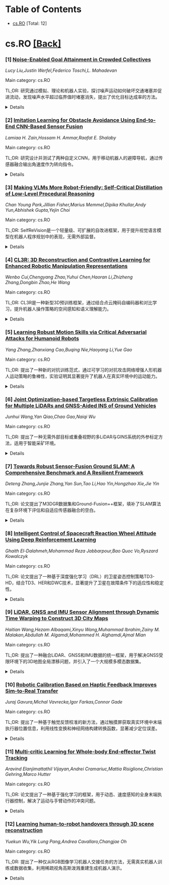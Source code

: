 <div id=toc></div>

# Table of Contents

- [cs.RO](#cs.RO) [Total: 12]


<div id='cs.RO'></div>

# cs.RO [[Back]](#toc)

### [1] [Noise-Enabled Goal Attainment in Crowded Collectives](https://arxiv.org/abs/2507.08100)
*Lucy Liu,Justin Werfel,Federico Toschi,L. Mahadevan*

Main category: cs.RO

TL;DR: 研究通过模拟、理论和机器人实验，探讨噪声运动如何破坏交通堵塞并促进流动，发现噪声水平超过临界值时堵塞消失，提出了优化目标达成率的方法。


<details>
  <summary>Details</summary>
Motivation: 研究拥挤环境中个体导航和交通流控制，为机器人群体协调和基础设施设计提供理论支持。

Method: 结合模拟、理论和机器人实验，分析噪声对交通流的影响，并比较局部导航与中央规划器的性能。

Result: 噪声水平超过临界值时交通堵塞消失，简单反应性导航在中等密度下表现优异且计算高效。

Conclusion: 简单反应性导航方案在现实问题中具有高效性和实用性，适用于中等密度环境。

Abstract: In crowded environments, individuals must navigate around other occupants to
reach their destinations. Understanding and controlling traffic flows in these
spaces is relevant to coordinating robot swarms and designing infrastructure
for dense populations. Here, we combine simulations, theory, and robotic
experiments to study how noisy motion can disrupt traffic jams and enable flow
as agents travel to individual goals. Above a critical noise level, large jams
do not persist. From this observation, we analytically approximate the goal
attainment rate as a function of the noise level, then solve for the optimal
agent density and noise level that maximize the swarm's goal attainment rate.
We perform robotic experiments to corroborate our simulated and theoretical
results. Finally, we compare simple, local navigation approaches with a
sophisticated but computationally costly central planner. A simple reactive
scheme performs well up to moderate densities and is far more computationally
efficient than a planner, suggesting lessons for real-world problems.

</details>


### [2] [Imitation Learning for Obstacle Avoidance Using End-to-End CNN-Based Sensor Fusion](https://arxiv.org/abs/2507.08112)
*Lamiaa H. Zain,Hossam H. Ammar,Raafat E. Shalaby*

Main category: cs.RO

TL;DR: 研究设计并测试了两种自定义CNN，用于移动机器人的避障导航，通过传感器融合输出角速度作为转向指令。


<details>
  <summary>Details</summary>
Motivation: 移动机器人在已知和未知环境中的避障导航至关重要。

Method: 使用深度相机的彩色和深度图像作为输入，设计并训练两种CNN，通过传感器融合生成角速度输出。数据收集通过Wi-Fi和ROS实现同步记录。

Result: 通过多种评估指标（如均方误差、方差分数和前馈时间）比较了两种网络的性能。

Conclusion: 研究明确了哪种网络更适合实际应用。

Abstract: Obstacle avoidance is crucial for mobile robots' navigation in both known and
unknown environments. This research designs, trains, and tests two custom
Convolutional Neural Networks (CNNs), using color and depth images from a depth
camera as inputs. Both networks adopt sensor fusion to produce an output: the
mobile robot's angular velocity, which serves as the robot's steering command.
A newly obtained visual dataset for navigation was collected in diverse
environments with varying lighting conditions and dynamic obstacles. During
data collection, a communication link was established over Wi-Fi between a
remote server and the robot, using Robot Operating System (ROS) topics.
Velocity commands were transmitted from the server to the robot, enabling
synchronized recording of visual data and the corresponding steering commands.
Various evaluation metrics, such as Mean Squared Error, Variance Score, and
Feed-Forward time, provided a clear comparison between the two networks and
clarified which one to use for the application.

</details>


### [3] [Making VLMs More Robot-Friendly: Self-Critical Distillation of Low-Level Procedural Reasoning](https://arxiv.org/abs/2507.08224)
*Chan Young Park,Jillian Fisher,Marius Memmel,Dipika Khullar,Andy Yun,Abhishek Gupta,Yejin Choi*

Main category: cs.RO

TL;DR: SelfReVision是一个轻量级、可扩展的自改进框架，用于提升视觉语言模型在机器人程序规划中的表现，无需外部监督。


<details>
  <summary>Details</summary>
Motivation: 大型语言模型（LLMs）在机器人程序规划中表现良好，但缺乏低层次细节；视觉语言模型（VLMs）虽有潜力，但现有方法依赖昂贵的大模型或局限于模拟环境。

Method: SelfReVision通过自蒸馏循环（自我批评、修订和验证）提升小型VLMs的规划能力，无需外部监督。

Result: SelfReVision显著提升了小型VLMs的性能，甚至优于规模大100倍的模型，并改善了下游具体任务的控制能力。

Conclusion: SelfReVision为轻量级视觉语言模型提供了一种高效的自改进方法，适用于实际机器人任务。

Abstract: Large language models (LLMs) have shown promise in robotic procedural
planning, yet their human-centric reasoning often omits the low-level, grounded
details needed for robotic execution. Vision-language models (VLMs) offer a
path toward more perceptually grounded plans, but current methods either rely
on expensive, large-scale models or are constrained to narrow simulation
settings. We introduce SelfReVision, a lightweight and scalable
self-improvement framework for vision-language procedural planning.
SelfReVision enables small VLMs to iteratively critique, revise, and verify
their own plans-without external supervision or teacher models-drawing
inspiration from chain-of-thought prompting and self-instruct paradigms.
Through this self-distillation loop, models generate higher-quality,
execution-ready plans that can be used both at inference and for continued
fine-tuning. Using models varying from 3B to 72B, our results show that
SelfReVision not only boosts performance over weak base VLMs but also
outperforms models 100X the size, yielding improved control in downstream
embodied tasks.

</details>


### [4] [CL3R: 3D Reconstruction and Contrastive Learning for Enhanced Robotic Manipulation Representations](https://arxiv.org/abs/2507.08262)
*Wenbo Cui,Chengyang Zhao,Yuhui Chen,Haoran Li,Zhizheng Zhang,Dongbin Zhao,He Wang*

Main category: cs.RO

TL;DR: CL3R是一种新型3D预训练框架，通过结合点云掩码自编码器和对比学习，提升机器人操作策略的空间感知和语义理解能力。


<details>
  <summary>Details</summary>
Motivation: 现有方法依赖预训练2D基础模型，但缺乏3D空间信息和对多样化相机视角的泛化能力，限制了机器人精细操作的效果。

Method: 提出CL3R框架，利用点云掩码自编码器学习3D表征，并通过对比学习结合预训练2D模型的语义知识。统一数据集坐标系并融合多视角点云，提升泛化能力。

Result: 在仿真和真实环境中的实验表明，CL3R在机器人操作任务中表现优越，尤其在处理新视角时具有鲁棒性。

Conclusion: CL3R通过增强3D感知能力，显著提升了机器人操作策略的效果，为视觉运动策略学习提供了新方向。

Abstract: Building a robust perception module is crucial for visuomotor policy
learning. While recent methods incorporate pre-trained 2D foundation models
into robotic perception modules to leverage their strong semantic
understanding, they struggle to capture 3D spatial information and generalize
across diverse camera viewpoints. These limitations hinder the policy's
effectiveness, especially in fine-grained robotic manipulation scenarios. To
address these challenges, we propose CL3R, a novel 3D pre-training framework
designed to enhance robotic manipulation policies. Our method integrates both
spatial awareness and semantic understanding by employing a point cloud Masked
Autoencoder to learn rich 3D representations while leveraging pre-trained 2D
foundation models through contrastive learning for efficient semantic knowledge
transfer. Additionally, we propose a 3D visual representation pre-training
framework for robotic tasks. By unifying coordinate systems across datasets and
introducing random fusion of multi-view point clouds, we mitigate camera view
ambiguity and improve generalization, enabling robust perception from novel
viewpoints at test time. Extensive experiments in both simulation and the real
world demonstrate the superiority of our method, highlighting its effectiveness
in visuomotor policy learning for robotic manipulation.

</details>


### [5] [Learning Robust Motion Skills via Critical Adversarial Attacks for Humanoid Robots](https://arxiv.org/abs/2507.08303)
*Yang Zhang,Zhanxiang Cao,Buqing Nie,Haoyang Li,Yue Gao*

Main category: cs.RO

TL;DR: 提出了一种新的对抗训练范式，通过可学习的对抗攻击网络增强人形机器人运动策略的鲁棒性，实验证明其显著提升了机器人在真实环境中的运动能力。


<details>
  <summary>Details</summary>
Motivation: 基于强化学习的运动策略因仿真与现实的动态差异导致鲁棒性下降，影响机器人的敏捷性。

Method: 引入可学习的对抗攻击网络，识别运动策略的脆弱点并施加针对性扰动，通过动态对抗训练提升鲁棒性。

Result: 在Unitree G1人形机器人上的实验表明，该方法显著提升了机器人在真实环境中的运动鲁棒性，成功应对复杂地形和敏捷全身轨迹跟踪。

Conclusion: 提出的对抗训练范式有效解决了仿真与现实的动态差异问题，显著提升了人形机器人在真实环境中的运动能力。

Abstract: Humanoid robots show significant potential in daily tasks. However,
reinforcement learning-based motion policies often suffer from robustness
degradation due to the sim-to-real dynamics gap, thereby affecting the agility
of real robots. In this work, we propose a novel robust adversarial training
paradigm designed to enhance the robustness of humanoid motion policies in real
worlds. The paradigm introduces a learnable adversarial attack network that
precisely identifies vulnerabilities in motion policies and applies targeted
perturbations, forcing the motion policy to enhance its robustness against
perturbations through dynamic adversarial training. We conduct experiments on
the Unitree G1 humanoid robot for both perceptive locomotion and whole-body
control tasks. The results demonstrate that our proposed method significantly
enhances the robot's motion robustness in real world environments, enabling
successful traversal of challenging terrains and highly agile whole-body
trajectory tracking.

</details>


### [6] [Joint Optimization-based Targetless Extrinsic Calibration for Multiple LiDARs and GNSS-Aided INS of Ground Vehicles](https://arxiv.org/abs/2507.08349)
*Junhui Wang,Yan Qiao,Chao Gao,Naiqi Wu*

Main category: cs.RO

TL;DR: 提出了一种无需外部目标或重叠视野的多LiDAR与GINS系统的外参标定方法，适用于智能采矿环境。


<details>
  <summary>Details</summary>
Motivation: 现有标定方法依赖人工目标、重叠视野或精确轨迹估计，实际中难以满足；采矿车辆的平面运动导致标定参数不可观测。

Method: 基于GINS安装高度的观测模型约束不可观测参数，结合几何对应和运动一致性的联合优化框架。

Result: 在仿真和真实数据集上验证了方法的准确性、鲁棒性和适用性。

Conclusion: 该方法解决了采矿环境中多LiDAR与GINS系统的标定问题，适用于异构传感器配置。

Abstract: Accurate extrinsic calibration between multiple LiDAR sensors and a
GNSS-aided inertial navigation system (GINS) is essential for achieving
reliable sensor fusion in intelligent mining environments. Such calibration
enables vehicle-road collaboration by aligning perception data from
vehicle-mounted sensors to a unified global reference frame. However, existing
methods often depend on artificial targets, overlapping fields of view, or
precise trajectory estimation, which are assumptions that may not hold in
practice. Moreover, the planar motion of mining vehicles leads to observability
issues that degrade calibration performance. This paper presents a targetless
extrinsic calibration method that aligns multiple onboard LiDAR sensors to the
GINS coordinate system without requiring overlapping sensor views or external
targets. The proposed approach introduces an observation model based on the
known installation height of the GINS unit to constrain unobservable
calibration parameters under planar motion. A joint optimization framework is
developed to refine both the extrinsic parameters and GINS trajectory by
integrating multiple constraints derived from geometric correspondences and
motion consistency. The proposed method is applicable to heterogeneous LiDAR
configurations, including both mechanical and solid-state sensors. Extensive
experiments on simulated and real-world datasets demonstrate the accuracy,
robustness, and practical applicability of the approach under diverse sensor
setups.

</details>


### [7] [Towards Robust Sensor-Fusion Ground SLAM: A Comprehensive Benchmark and A Resilient Framework](https://arxiv.org/abs/2507.08364)
*Deteng Zhang,Junjie Zhang,Yan Sun,Tao Li,Hao Yin,Hongzhao Xie,Jie Yin*

Main category: cs.RO

TL;DR: 论文提出了M3DGR数据集和Ground-Fusion++框架，填补了SLAM算法在复杂环境下评估和自适应传感器融合的空白。


<details>
  <summary>Details</summary>
Motivation: 当前SLAM方法在结构化环境中表现良好，但在极端情况下鲁棒性不足，且缺乏标准化评估和多传感器自适应融合策略。

Method: 1. 提出M3DGR数据集，包含多种传感器退化场景；2. 评估40种SLAM系统；3. 开发Ground-Fusion++框架，融合多种传感器。

Result: M3DGR数据集为SLAM评估提供了标准化基准，Ground-Fusion++在复杂条件下表现鲁棒。

Conclusion: 论文通过数据集和框架填补了SLAM领域的评估和自适应融合空白，推动了该领域的发展。

Abstract: Considerable advancements have been achieved in SLAM methods tailored for
structured environments, yet their robustness under challenging corner cases
remains a critical limitation. Although multi-sensor fusion approaches
integrating diverse sensors have shown promising performance improvements, the
research community faces two key barriers: On one hand, the lack of
standardized and configurable benchmarks that systematically evaluate SLAM
algorithms under diverse degradation scenarios hinders comprehensive
performance assessment. While on the other hand, existing SLAM frameworks
primarily focus on fusing a limited set of sensor types, without effectively
addressing adaptive sensor selection strategies for varying environmental
conditions.
  To bridge these gaps, we make three key contributions: First, we introduce
M3DGR dataset: a sensor-rich benchmark with systematically induced degradation
patterns including visual challenge, LiDAR degeneracy, wheel slippage and GNSS
denial. Second, we conduct a comprehensive evaluation of forty SLAM systems on
M3DGR, providing critical insights into their robustness and limitations under
challenging real-world conditions. Third, we develop a resilient modular
multi-sensor fusion framework named Ground-Fusion++, which demonstrates robust
performance by coupling GNSS, RGB-D, LiDAR, IMU (Inertial Measurement Unit) and
wheel odometry. Codes and datasets are publicly available.

</details>


### [8] [Intelligent Control of Spacecraft Reaction Wheel Attitude Using Deep Reinforcement Learning](https://arxiv.org/abs/2507.08366)
*Ghaith El-Dalahmeh,Mohammad Reza Jabbarpour,Bao Quoc Vo,Ryszard Kowalczyk*

Main category: cs.RO

TL;DR: 论文提出了一种基于深度强化学习（DRL）的卫星姿态控制策略TD3-HD，结合TD3、HER和DWC技术，显著提升了卫星在故障条件下的适应性和稳定性。


<details>
  <summary>Details</summary>
Motivation: 卫星在动态和不确定环境中自主运行时，传统PD控制器和现有DRL算法（如TD3、PPO、A2C）在实时适应性和容错性方面表现不足，亟需改进。

Method: 提出TD3-HD方法，整合Twin Delayed Deep Deterministic Policy Gradient（TD3）、Hindsight Experience Replay（HER）和Dimension Wise Clipping（DWC），以增强稀疏奖励环境下的学习能力。

Result: 实验表明，TD3-HD在姿态误差、角速度调节和故障条件下的稳定性方面显著优于PD控制器和其他DRL算法。

Conclusion: TD3-HD是一种强大的、具有容错能力的机载AI解决方案，适用于自主卫星姿态控制。

Abstract: Reliable satellite attitude control is essential for the success of space
missions, particularly as satellites increasingly operate autonomously in
dynamic and uncertain environments. Reaction wheels (RWs) play a pivotal role
in attitude control, and maintaining control resilience during RW faults is
critical to preserving mission objectives and system stability. However,
traditional Proportional Derivative (PD) controllers and existing deep
reinforcement learning (DRL) algorithms such as TD3, PPO, and A2C often fall
short in providing the real time adaptability and fault tolerance required for
autonomous satellite operations. This study introduces a DRL-based control
strategy designed to improve satellite resilience and adaptability under fault
conditions. Specifically, the proposed method integrates Twin Delayed Deep
Deterministic Policy Gradient (TD3) with Hindsight Experience Replay (HER) and
Dimension Wise Clipping (DWC) referred to as TD3-HD to enhance learning in
sparse reward environments and maintain satellite stability during RW failures.
The proposed approach is benchmarked against PD control and leading DRL
algorithms. Experimental results show that TD3-HD achieves significantly lower
attitude error, improved angular velocity regulation, and enhanced stability
under fault conditions. These findings underscore the proposed method potential
as a powerful, fault tolerant, onboard AI solution for autonomous satellite
attitude control.

</details>


### [9] [LiDAR, GNSS and IMU Sensor Alignment through Dynamic Time Warping to Construct 3D City Maps](https://arxiv.org/abs/2507.08420)
*Haitian Wang,Hezam Albaqami,Xinyu Wang,Muhammad Ibrahim,Zainy M. Malakan,Abdullah M. Algamdi,Mohammed H. Alghamdi,Ajmal Mian*

Main category: cs.RO

TL;DR: 提出了一种融合LiDAR、GNSS和IMU数据的统一框架，用于解决GNSS受限环境下的3D地图全局漂移问题，并引入了一个大规模多模态数据集。


<details>
  <summary>Details</summary>
Motivation: LiDAR-based 3D mapping在GNSS受限环境下存在累积漂移问题，导致全局对齐误差。

Method: 结合Dynamic Time Warping进行时间对齐，使用扩展卡尔曼滤波优化GNSS和IMU信号，并通过NDT注册和位姿图优化构建局部地图，最后利用GNSS约束锚点实现全局一致性。

Result: 全局对齐误差从3.32米降至1.24米，提升61.4%。

Conclusion: 该方法在GNSS受限环境下显著提升了3D城市地图的精度，并为未来研究提供了新基准。

Abstract: LiDAR-based 3D mapping suffers from cumulative drift causing global
misalignment, particularly in GNSS-constrained environments. To address this,
we propose a unified framework that fuses LiDAR, GNSS, and IMU data for
high-resolution city-scale mapping. The method performs velocity-based temporal
alignment using Dynamic Time Warping and refines GNSS and IMU signals via
extended Kalman filtering. Local maps are built using Normal Distributions
Transform-based registration and pose graph optimization with loop closure
detection, while global consistency is enforced using GNSS-constrained anchors
followed by fine registration of overlapping segments. We also introduce a
large-scale multimodal dataset captured in Perth, Western Australia to
facilitate future research in this direction. Our dataset comprises 144{,}000
frames acquired with a 128-channel Ouster LiDAR, synchronized RTK-GNSS
trajectories, and MEMS-IMU measurements across 21 urban loops. To assess
geometric consistency, we evaluated our method using alignment metrics based on
road centerlines and intersections to capture both global and local accuracy.
Our method reduces the average global alignment error from 3.32\,m to 1.24\,m,
achieving a 61.4\% improvement. The constructed high-fidelity map supports a
wide range of applications, including smart city planning, geospatial data
integration, infrastructure monitoring, and GPS-free navigation. Our method,
and dataset together establish a new benchmark for evaluating 3D city mapping
in GNSS-constrained environments. The dataset and code will be released
publicly.

</details>


### [10] [Robotic Calibration Based on Haptic Feedback Improves Sim-to-Real Transfer](https://arxiv.org/abs/2507.08572)
*Juraj Gavura,Michal Vavrecka,Igor Farkas,Connor Gade*

Main category: cs.RO

TL;DR: 提出了一种基于触觉反馈校准的新方法，通过触摸屏获取真实环境中末端执行器位置信息，利用线性变换和神经网络构建转换函数，显著减少定位误差。


<details>
  <summary>Details</summary>
Motivation: 解决机器人模拟到现实转移中末端执行器位置不一致的问题。

Method: 使用触摸屏校准末端执行器位置，构建基于线性变换和神经网络的转换函数。

Result: 非线性神经网络模型表现最佳，显著减少定位误差。

Conclusion: 该方法有效解决了模拟与现实末端执行器位置不一致的问题，提升了机器人控制的准确性。

Abstract: When inverse kinematics (IK) is adopted to control robotic arms in
manipulation tasks, there is often a discrepancy between the end effector (EE)
position of the robot model in the simulator and the physical EE in reality. In
most robotic scenarios with sim-to-real transfer, we have information about
joint positions in both simulation and reality, but the EE position is only
available in simulation. We developed a novel method to overcome this
difficulty based on haptic feedback calibration, using a touchscreen in front
of the robot that provides information on the EE position in the real
environment. During the calibration procedure, the robot touches specific
points on the screen, and the information is stored. In the next stage, we
build a transformation function from the data based on linear transformation
and neural networks that is capable of outputting all missing variables from
any partial input (simulated/real joint/EE position). Our results demonstrate
that a fully nonlinear neural network model performs best, significantly
reducing positioning errors.

</details>


### [11] [Multi-critic Learning for Whole-body End-effector Twist Tracking](https://arxiv.org/abs/2507.08656)
*Aravind Elanjimattathil Vijayan,Andrei Cramariuc,Mattia Risiglione,Christian Gehring,Marco Hutter*

Main category: cs.RO

TL;DR: 论文提出了一种基于强化学习的框架，用于动态、速度感知的全身末端执行器控制，解决了运动与手臂动作的冲突问题。


<details>
  <summary>Details</summary>
Motivation: 运动与手臂动作的目标冲突（如水平基座与末端执行器跟踪的需求矛盾），以及现有RL方法无法直接控制末端执行器速度的问题。

Method: 采用多批评者-行动者架构，解耦运动与操作的奖励信号，并设计了基于扭转的末端执行器任务公式。

Result: 在四足机器人上的仿真和硬件实验中，控制器能同时行走和移动末端执行器，并表现出全身协作行为。

Conclusion: 提出的方法有效解决了任务冲突，实现了动态、速度感知的全身控制，并展示了无需显式公式的全身协作行为。

Abstract: Learning whole-body control for locomotion and arm motions in a single policy
has challenges, as the two tasks have conflicting goals. For instance,
efficient locomotion typically favors a horizontal base orientation, while
end-effector tracking may benefit from base tilting to extend reachability.
Additionally, current Reinforcement Learning (RL) approaches using a pose-based
task specification lack the ability to directly control the end-effector
velocity, making smoothly executing trajectories very challenging. To address
these limitations, we propose an RL-based framework that allows for dynamic,
velocity-aware whole-body end-effector control. Our method introduces a
multi-critic actor architecture that decouples the reward signals for
locomotion and manipulation, simplifying reward tuning and allowing the policy
to resolve task conflicts more effectively. Furthermore, we design a
twist-based end-effector task formulation that can track both discrete poses
and motion trajectories. We validate our approach through a set of simulation
and hardware experiments using a quadruped robot equipped with a robotic arm.
The resulting controller can simultaneously walk and move its end-effector and
shows emergent whole-body behaviors, where the base assists the arm in
extending the workspace, despite a lack of explicit formulations.

</details>


### [12] [Learning human-to-robot handovers through 3D scene reconstruction](https://arxiv.org/abs/2507.08726)
*Yuekun Wu,Yik Lung Pang,Andrea Cavallaro,Changjae Oh*

Main category: cs.RO

TL;DR: 提出了一种仅从RGB图像学习机器人交接任务的方法，无需真实机器人训练或数据收集，利用稀疏视角高斯泼溅重建生成机器人演示。


<details>
  <summary>Details</summary>
Motivation: 解决从仿真到真实环境的视觉域差距问题，减少对真实机器人训练的需求。

Method: 使用稀疏视角高斯泼溅重建人类-机器人交接场景，生成图像-动作对，训练机器人策略。

Result: 在16种家庭物品上验证，策略可直接部署到真实环境，效果显著。

Conclusion: H2RH-SGS为人类-机器人交接任务提供了新的有效表示方法。

Abstract: Learning robot manipulation policies from raw, real-world image data requires
a large number of robot-action trials in the physical environment. Although
training using simulations offers a cost-effective alternative, the visual
domain gap between simulation and robot workspace remains a major limitation.
Gaussian Splatting visual reconstruction methods have recently provided new
directions for robot manipulation by generating realistic environments. In this
paper, we propose the first method for learning supervised-based robot
handovers solely from RGB images without the need of real-robot training or
real-robot data collection. The proposed policy learner, Human-to-Robot
Handover using Sparse-View Gaussian Splatting (H2RH-SGS), leverages sparse-view
Gaussian Splatting reconstruction of human-to-robot handover scenes to generate
robot demonstrations containing image-action pairs captured with a camera
mounted on the robot gripper. As a result, the simulated camera pose changes in
the reconstructed scene can be directly translated into gripper pose changes.
We train a robot policy on demonstrations collected with 16 household objects
and {\em directly} deploy this policy in the real environment. Experiments in
both Gaussian Splatting reconstructed scene and real-world human-to-robot
handover experiments demonstrate that H2RH-SGS serves as a new and effective
representation for the human-to-robot handover task.

</details>
